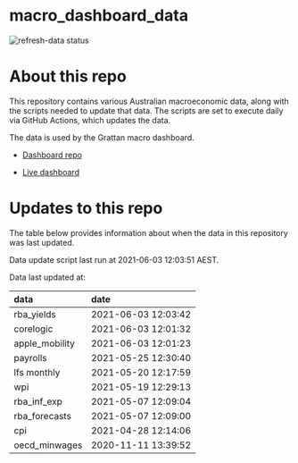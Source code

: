 
<!-- README.md is generated from README.Rmd. Please edit that file -->

# macro\_dashboard\_data

<!-- badges: start -->

![refresh-data
status](https://github.com/grattan/macro_dashboard_data/workflows/refresh-data/badge.svg)

<!-- badges: end -->

# About this repo

This repository contains various Australian macroeconomic data, along
with the scripts needed to update that data. The scripts are set to
execute daily via GitHub Actions, which updates the data.

The data is used by the Grattan macro dashboard.

  - [Dashboard repo](https://github.com/grattan/macrodashboard)

  - [Live dashboard](https://mattcowgill.shinyapps.io/macrodashboard/)

# Updates to this repo

The table below provides information about when the data in this
repository was last updated.

Data update script last run at 2021-06-03 12:03:51 AEST.

Data last updated at:

| data            | date                |
| :-------------- | :------------------ |
| rba\_yields     | 2021-06-03 12:03:42 |
| corelogic       | 2021-06-03 12:01:32 |
| apple\_mobility | 2021-06-03 12:01:23 |
| payrolls        | 2021-05-25 12:30:40 |
| lfs monthly     | 2021-05-20 12:17:59 |
| wpi             | 2021-05-19 12:29:13 |
| rba\_inf\_exp   | 2021-05-07 12:09:04 |
| rba\_forecasts  | 2021-05-07 12:09:00 |
| cpi             | 2021-04-28 12:14:06 |
| oecd\_minwages  | 2020-11-11 13:39:52 |
